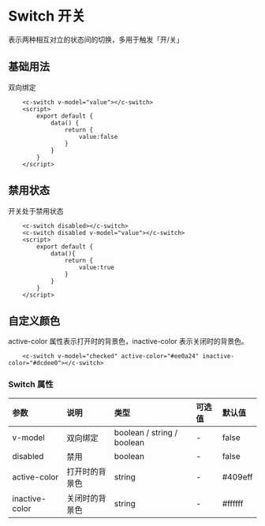 # Switch 开关

表示两种相互对立的状态间的切换，多用于触发「开/关」

## 基础用法
双向绑定
<ClientOnly>
<switch-demo></switch-demo>
</ClientOnly>

```vue
    <c-switch v-model="value"></c-switch>
    <script>
        export default {
            data() {
                return {
                    value:false
                }
            }
        }
    </script>
```

## 禁用状态

开关处于禁用状态
<ClientOnly>
<switch-disabled-demo></switch-disabled-demo>
</ClientOnly>

```vue
    <c-switch disabled></c-switch>
    <c-switch disabled v-model="value"></c-switch>
    <script>
        export default {
            data(){
                return {
                    value:true
                }
            }
        }
    </script>
```

## 自定义颜色
active-color 属性表示打开时的背景色，inactive-color 表示关闭时的背景色。
<ClientOnly>
<switch-color-demo></switch-color-demo>
</ClientOnly>

```vue
    <c-switch v-model="checked" active-color="#ee0a24" inactive-color="#dcdee0"></c-switch>
```
### Switch 属性
| 参数              | 说明             | 类型    | 可选值                   | 默认值  |
| :------------    | :--------------- | :------ | :---------- | :------ |
| v-model        | 双向绑定             | boolean / string / boolean  | - | false |
| disabled         | 禁用             | boolean | - | false |
| active-color     | 打开时的背景色             | string | - | #409eff |
| inactive-color     | 关闭时的背景色             | string | - | #ffffff |